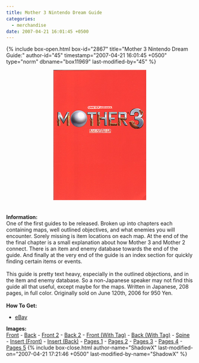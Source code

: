 ```yaml
---
title: Mother 3 Nintendo Dream Guide
categories:
  - merchandise
date: 2007-04-21 16:01:45 +0500
---
```

{% include box-open.html box-id="2867" title="Mother 3 Nintendo Dream Guide:" author-id="45" timestamp="2007-04-21 16:01:45 +0500" type="norm" dbname="box11969" last-modified-by="45" %}
	<center>
	<img src="/merchandise/images/m3dream_title.jpg" border="0" alt="Mother 3 Dream Guide" />
	</center>
	<br /><br />
	<b>Information:</b>
	<br />
	One of the first guides to be released. Broken up into chapters each containing
	maps, well outlined objectives, and what enemies you will encounter. Sorely missing is 
	item locations on each map. At the end of the the final chapter is a small explanation 
	about how Mother 3 and Mother 2 connect. There is an item and enemy database towards 
	the end of the guide. And finally at the very end of the guide is an index section for 
	quickly finding certain items or events.
	<br /><br />
	This guide is pretty text heavy, especially in the outlined objections, and in the item 
	and enemy database. So a non-Japanese speaker may not find this guide all that useful, 
	except maybe for the maps. Written in Japanese, 208 pages, in full color. Originally 
	sold on June 120th, 2006 for 950 Yen.
	<br /><br />
	<b>How To Get:</b>
	<br />
	<ul>
	<li><a href="http://www.ebay.com">eBay</a></li>
	</ul>
	<b>Images:</b>
	<br />
	<a href="/merchandise/images/m3dream_front.jpg">Front</a> - <a href="/merchandise/images/m3dream_back.jpg">Back</a> - <a href="/merchandise/images/m3dream_front2.jpg">Front 2</a> - 
	<a href="/merchandise/images/m3dream_back2.jpg">Back 2</a> - <a href="/merchandise/images/m3dream_front_tag.jpg">Front (With Tag)</a> - <a href="/merchandise/images/m3dream_back_tag.jpg">Back (With Tag)</a> - 
	<a href="/merchandise/images/m3dream_spine.jpg">Spine</a> - <a href="/merchandise/images/m3dream_insert1.jpg">Insert (Front)</a> - <a href="/merchandise/images/m3dream_insert2.jpg">Insert (Back)</a> - 
	<a href="/merchandise/images/m3dream_p012-013.jpg">Pages 1</a> - <a href="/merchandise/images/m3dream_p068-069.jpg">Pages 2</a> - <a href="/merchandise/images/m3dream_p148-149.jpg">Pages 3</a> - 
	<a href="/merchandise/images/m3dream_p168-169.jpg">Pages 4</a> - <a href="/merchandise/images/m3dream_p200-201.jpg">Pages 5</a>
{% include box-close.html author-name="ShadowX" last-modified-on="2007-04-21 17:21:46 +0500" last-modified-by-name="ShadowX" %}
